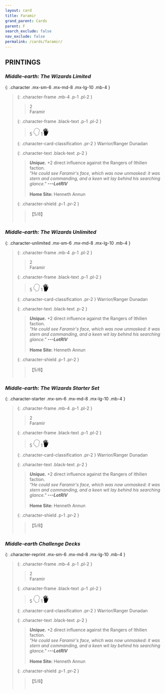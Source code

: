 ```yaml
---
layout: card
title: Faramir
grand_parent: Cards
parent: F
search_exclude: false
nav_exclude: false
permalink: /cards/faramir/
---
```


## PRINTINGS


### _Middle-earth: The Wizards Limited_

{: .character .mx-sm-6 .mx-md-8 .mx-lg-10 .mb-4 }
> {: .character-frame .mb-4 .p-1 .pl-2 }
> > <div class="card-mp">2</div>
> > <div class="character-card-name">Faramir</div>
>
> {: .character-frame .black-text .p-1 .pl-2 }
> > 5 ![](/assets/images/mind.svg) 1![](/assets/images/di.svg)
>
> {: .character-card-classification .pr-2 }
> Warrior/Ranger Dunadan
>
> {: .character-text .black-text .p-2 }
> > _**Unique.**_ +2 direct influence against the Rangers of Ithilien faction. <br>_"He could see Faramir's face, which was now unmasked: it was stern and commanding, and a keen wit lay behind his searching glance."_ ***---&#65279;LotRIV***  <br><br>**Home Site:** Henneth Annun 
>
> {: .character-shield .p-1 .pr-2 }
> > <div class="card-shield">【5/8】</div>
> > <div class="card-corruption">&nbsp;</div>

### _Middle-earth: The Wizards Unlimited_

{: .character-unlimited .mx-sm-6 .mx-md-8 .mx-lg-10 .mb-4 }
> {: .character-frame .mb-4 .p-1 .pl-2 }
> > <div class="card-mp">2</div>
> > <div class="character-card-name">Faramir</div>
>
> {: .character-frame .black-text .p-1 .pl-2 }
> > 5 ![](/assets/images/mind.svg) 1![](/assets/images/di.svg)
>
> {: .character-card-classification .pr-2 }
> Warrior/Ranger Dunadan
>
> {: .character-text .black-text .p-2 }
> > _**Unique.**_ +2 direct influence against the Rangers of Ithilien faction. <br>_"He could see Faramir's face, which was now unmasked: it was stern and commanding, and a keen wit lay behind his searching glance."_ ***---&#65279;LotRIV***  <br><br>**Home Site:** Henneth Annun 
>
> {: .character-shield .p-1 .pr-2 }
> > <div class="card-shield">【5/8】</div>
> > <div class="card-corruption">&nbsp;</div>

### _Middle-earth: The Wizards Starter Set_

{: .character-starter .mx-sm-6 .mx-md-8 .mx-lg-10 .mb-4 }
> {: .character-frame .mb-4 .p-1 .pl-2 }
> > <div class="card-mp">2</div>
> > <div class="character-card-name">Faramir</div>
>
> {: .character-frame .black-text .p-1 .pl-2 }
> > 5 ![](/assets/images/mind.svg) 1![](/assets/images/di.svg)
>
> {: .character-card-classification .pr-2 }
> Warrior/Ranger Dunadan
>
> {: .character-text .black-text .p-2 }
> > _**Unique.**_ +2 direct influence against the Rangers of Ithilien faction. <br>_"He could see Faramir's face, which was now unmasked: it was stern and commanding, and a keen wit lay behind his searching glance."_ ***---&#65279;LotRIV***  <br><br>**Home Site:** Henneth Annun 
>
> {: .character-shield .p-1 .pr-2 }
> > <div class="card-shield">【5/8】</div>
> > <div class="card-corruption">&nbsp;</div>

### _Middle-earth Challenge Decks_

{: .character-reprint .mx-sm-6 .mx-md-8 .mx-lg-10 .mb-4 }
> {: .character-frame .mb-4 .p-1 .pl-2 }
> > <div class="card-mp">2</div>
> > <div class="character-card-name">Faramir</div>
>
> {: .character-frame .black-text .p-1 .pl-2 }
> > 5 ![](/assets/images/mind.svg) 1![](/assets/images/di.svg)
>
> {: .character-card-classification .pr-2 }
> Warrior/Ranger Dunadan
>
> {: .character-text .black-text .p-2 }
> > _**Unique.**_ +2 direct influence against the Rangers of Ithilien faction. <br>_"He could see Faramir's face, which was now unmasked: it was stern and commanding, and a keen wit lay behind his searching glance."_ ***---&#65279;LotRIV***  <br><br>**Home Site:** Henneth Annun 
>
> {: .character-shield .p-1 .pr-2 }
> > <div class="card-shield">【5/8】</div>
> > <div class="card-corruption">&nbsp;</div>

